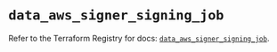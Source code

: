 # `data_aws_signer_signing_job`

Refer to the Terraform Registry for docs: [`data_aws_signer_signing_job`](https://registry.terraform.io/providers/hashicorp/aws/6.11.0/docs/data-sources/signer_signing_job).
